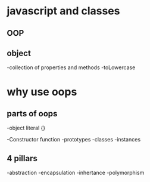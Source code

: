 # javascript and classes
## OOP 

## object
-collection of properties and methods
-toLowercase

# why use oops

## parts of oops
-object literal {}

-Constructor function
-prototypes
-classes
-instances

## 4 pillars
-abstraction
-encapsulation
-inhertance
-polymorphism